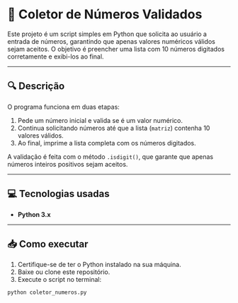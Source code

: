 # 🧮 Coletor de Números Validados

Este projeto é um script simples em Python que solicita ao usuário a entrada de números, garantindo que apenas valores numéricos válidos sejam aceitos. O objetivo é preencher uma lista com 10 números digitados corretamente e exibi-los ao final.

---

## 🔍 Descrição

O programa funciona em duas etapas:

1. Pede um número inicial e valida se é um valor numérico.
2. Continua solicitando números até que a lista (`matriz`) contenha 10 valores válidos.
3. Ao final, imprime a lista completa com os números digitados.

A validação é feita com o método `.isdigit()`, que garante que apenas números inteiros positivos sejam aceitos.

---

## 💻 Tecnologias usadas

- **Python 3.x**

---

## 📥 Como executar

1. Certifique-se de ter o Python instalado na sua máquina.
2. Baixe ou clone este repositório.
3. Execute o script no terminal:

```bash
python coletor_numeros.py
